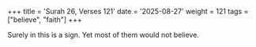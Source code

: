 +++
title = 'Surah 26, Verses 121'
date = '2025-08-27'
weight = 121
tags = ["believe", "faith"]
+++

Surely in this is a sign. Yet most of them would not believe.